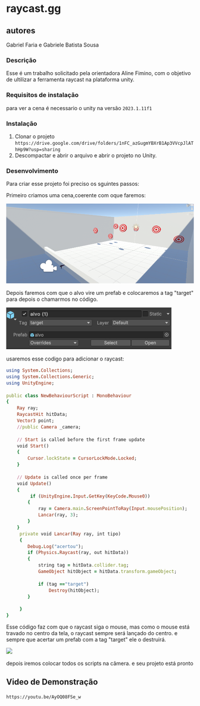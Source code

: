 # raycast.gg
## autores
Gabriel Faria e Gabriele Batista Sousa
### Descrição 
Esse é um trabalho solicitado pela orientadora Aline Fimino, com o objetivo de ultilizar a ferramenta raycast na plataforma unity.
### Requisitos de instalação
para ver a cena é necessario o unity na versão `2023.1.11f1`

### Instalação 
1. Clonar o projeto `https://drive.google.com/drive/folders/1nFC_azGugmYBXrB1Ap3VVcpJlAThHp9W?usp=sharing`
2. Descompactar e abrir o arquivo e abrir o projeto no Unity.

### Desenvolvimento 
Para criar esse projeto foi preciso os sguintes passos:

Primeiro criamos uma cena,coerente com oque faremos:

<img src="img/2.png"/>

Depois faremos com que o alvo vire um prefab e colocaremos a tag "target" para depois o chamarmos no código.

<img src="img/3.png"/>

usaremos esse codigo para adicionar o raycast:
```ruby
using System.Collections;
using System.Collections.Generic;
using UnityEngine;

public class NewBehaviourScript : MonoBehaviour
{
    Ray ray;
    RaycastHit hitData;
    Vector3 point;
    //public Camera _camera;

    // Start is called before the first frame update
    void Start()
    {
        Cursor.lockState = CursorLockMode.Locked; 
    }

    // Update is called once per frame
    void Update()
    {
         if (UnityEngine.Input.GetKey(KeyCode.Mouse0))
        {
            ray = Camera.main.ScreenPointToRay(Input.mousePosition);
            Lancar(ray, 3);
        }
    }
     private void Lancar(Ray ray, int tipo)
     {  
        Debug.Log("acertou");
        if (Physics.Raycast(ray, out hitData))
        {
            string tag = hitData.collider.tag;
            GameObject hitObject = hitData.transform.gameObject;

            if (tag =="target")
                Destroy(hitObject);
        }
       
     }
}
````
Esse código faz com que o raycast siga o mouse, mas como o mouse está travado no centro da tela, o raycast sempre será lançado do centro. e sempre que acertar um prefab com a tag "target" ele o destruirá.

<img src="img/4.png"/>

depois iremos colocar todos os scripts na câmera. e seu projeto está pronto

## Video de Demonstração
`https://youtu.be/AyOQ08FSe_w`
